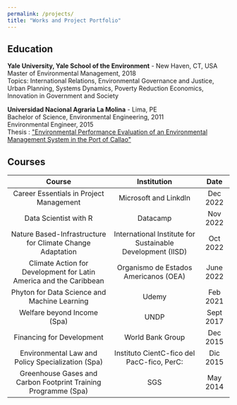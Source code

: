 ```yaml
---
permalink: /projects/
title: "Works and Project Portfolio"
---
```


## Education

**Yale University, Yale School of the Environment** - New Haven, CT, USA\
Master of Environmental Management, 2018\
Topics: International Relations, Environmental Governance and Justice, Urban Planning, Systems Dynamics, Poverty Reduction Economics, Innovation in Government and Society

**Universidad Nacional Agraria La Molina** - Lima, PE\
Bachelor of Science, Environmental Engineering, 2011\
Environmental Engineer, 2015\
Thesis : ["Environmental Performance Evaluation of an Environmental Management System in the Port of Callao"](http://repositorio.lamolina.edu.pe/handle/20.500.12996/2302)

## Courses

|                               Course                               |                        Institution                         |   Date    |
|:----------------------:|:----------------------:|:----------------------:|
|              Career Essentials in Project Management               |                   Microsoft and Linkdln                    | Dec 2022  |
|                       Data Scientist with R                        |                          Datacamp                          | Nov 2022  |
|     Nature Based-Infrastructure for Climate Change Adaptation      | International Institute for Sustainable Development (IISD) | Oct 2022  |
| Climate Action for Development for Latin America and the Caribbean |           Organismo de Estados Americanos (OEA)            | June 2022 |
|            Phyton for Data Science and Machine Learning            |                           Udemy                            | Feb 2021  |
|                    Welfare beyond Income (Spa)                     |                            UNDP                            | Sept 2017 |
|                     Financing for Development                      |                      World Bank Group                      | Dec 2015  |
|         Environmental Law and Policy Specialization (Spa)          |          Instituto CientC-fico del PacC-fico, PerC:           | Dic 2015  |
|   Greenhouse Gases and Carbon Footprint Training Programme (Spa)   |                            SGS                             | May 2014  |

